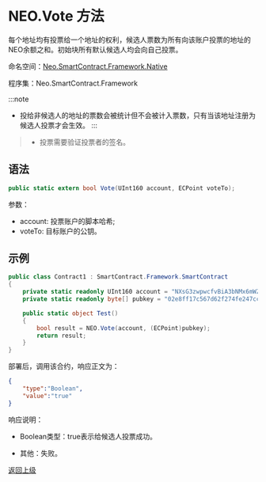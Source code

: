 # NEO.Vote 方法

每个地址均有投票给一个地址的权利，候选人票数为所有向该账户投票的地址的NEO余额之和。初始块所有默认候选人均会向自己投票。

命名空间：[Neo.SmartContract.Framework.Native](../../native.md)

程序集：Neo.SmartContract.Framework

:::note
 - 投给非候选人的地址的票数会被统计但不会被计入票数，只有当该地址注册为候选人投票才会生效。
:::
> - 投票需要验证投票者的签名。

## 语法

```c#
public static extern bool Vote(UInt160 account, ECPoint voteTo);
```

参数：

- account: 投票账户的脚本哈希;
- voteTo: 目标账户的公钥。

## 示例

```c#
public class Contract1 : SmartContract.Framework.SmartContract
{
    private static readonly UInt160 account = "NXsG3zwpwcfvBiA3bNMx6mWZGEro9ZqTqM".ToScriptHash();
    private static readonly byte[] pubkey = "02e8ff17c567d62f274fe247cc884a2a6cd3b8fd0d779a8c5856289a560accacb4".HexToBytes();

    public static object Test()
    {
        bool result = NEO.Vote(account, (ECPoint)pubkey);
        return result;
    }
}
```
部署后，调用该合约，响应正文为：

```json
{
	"type":"Boolean",
	"value":"true"
}
```

响应说明：

- Boolean类型：true表示给候选人投票成功。

- 其他：失败。

[返回上级](../Neo.md)